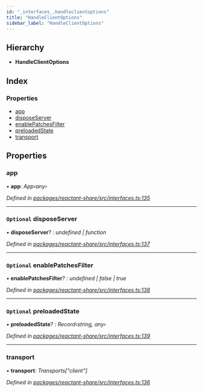 ```yaml
---
id: "_interfaces_.handleclientoptions"
title: "HandleClientOptions"
sidebar_label: "HandleClientOptions"
---
```


## Hierarchy

* **HandleClientOptions**

## Index

### Properties

* [app](_interfaces_.handleclientoptions.md#app)
* [disposeServer](_interfaces_.handleclientoptions.md#optional-disposeserver)
* [enablePatchesFilter](_interfaces_.handleclientoptions.md#optional-enablepatchesfilter)
* [preloadedState](_interfaces_.handleclientoptions.md#optional-preloadedstate)
* [transport](_interfaces_.handleclientoptions.md#transport)

## Properties

###  app

• **app**: *App‹any›*

*Defined in [packages/reactant-share/src/interfaces.ts:135](https://github.com/unadlib/reactant/blob/ae1de025/packages/reactant-share/src/interfaces.ts#L135)*

___

### `Optional` disposeServer

• **disposeServer**? : *undefined | function*

*Defined in [packages/reactant-share/src/interfaces.ts:137](https://github.com/unadlib/reactant/blob/ae1de025/packages/reactant-share/src/interfaces.ts#L137)*

___

### `Optional` enablePatchesFilter

• **enablePatchesFilter**? : *undefined | false | true*

*Defined in [packages/reactant-share/src/interfaces.ts:138](https://github.com/unadlib/reactant/blob/ae1de025/packages/reactant-share/src/interfaces.ts#L138)*

___

### `Optional` preloadedState

• **preloadedState**? : *Record‹string, any›*

*Defined in [packages/reactant-share/src/interfaces.ts:139](https://github.com/unadlib/reactant/blob/ae1de025/packages/reactant-share/src/interfaces.ts#L139)*

___

###  transport

• **transport**: *Transports["client"]*

*Defined in [packages/reactant-share/src/interfaces.ts:136](https://github.com/unadlib/reactant/blob/ae1de025/packages/reactant-share/src/interfaces.ts#L136)*
